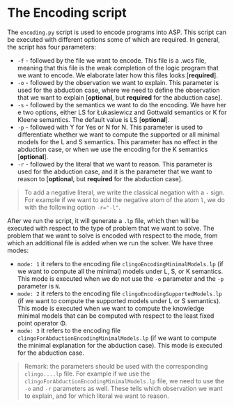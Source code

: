 # The Encoding script

The `encoding.py` script is used to encode programs into ASP.
This script can be executed with different options some of which are
required. In general, the script has four parameters:
* `-f` - followed by the file we want to encode. This file is a .wcs file, 
meaning that this file is the weak completion of the logic program that we want
to encode. We elaborate later how this files looks [**required**].
* `-o` - followed by the observation we want to explain. This parameter is
used for the abduction case, where we need to define the observation that we
want to explain [**optional**, but **required** for the abduction case].
* `-s`  - followed by the semantics we want to do the encoding. We have her
e two options, either LS for Łukasiewicz and Gottwald semantics or K for Kleene
semantics. The default value is LS [**optional**].
* `-p`  - followed with Y for Yes or N for N. This parameter is used to
differentiate whether we want to compute the supported or all minimal models
for the L and S semantics. This parameter has no effect in the abduction case,
or when we use the encoding for the K semantics [**optional**].
* `-r` - followed by the literal that we want to reason. This parameter is
used for the abduction case, and it is the parameter that we want to reason
to [**optional**, but **required** for the abduction case].

>To add a negative literal, we write the classical negation with a `-` sign.
> For example if we want to add the negative atom of the atom `l`,
> we do with the following option `-r="-l"`.

After we run the script, it will generate a ```.lp``` file, which then
will be executed with respect to the type of problem that we want to solve.
The problem that we want to solve is encoded with respect to the mode, from
which an additional file is added when we run the solver. We have three modes:
* `mode: 1` it refers to the encoding file `clingoEncodingMinimalModels.lp` (if
we want to compute all the minimal) models under L, S, or K semantics. This
mode is executed when we do not use the `-o` parameter and the `-p` parameter
is `N`.
* `mode: 2` it refers to the encoding file `clingoEncodingSupportedModels.lp`
(if we want to compute the supported models under L or S semantics). This
mode is executed when we want to compute the knowledge minimal models that
can be computed with respect to the least fixed point operator Φ.
* `mode: 3` it refers to the encoding file
`clingoForAbductionEncodingMinimalModels.lp` (if we want to compute the
minimal explanation for the abduction case). This mode is executed for the
abduction case.

> Remark: the parameters should be used with the corresponding `clingo....lp`
> file. For example if we use the `clingoForAbductionEncodingMinimalModels.lp`
> file, we need to use the `-o` and `-r` parameters as well. These tells which
> observation we want to explain, and for which literal we want to reason.

